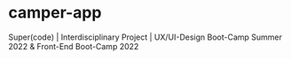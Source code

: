 # camper-app
Super(code) | Interdisciplinary Project | UX/UI-Design Boot-Camp Summer 2022 &amp; Front-End Boot-Camp 2022
